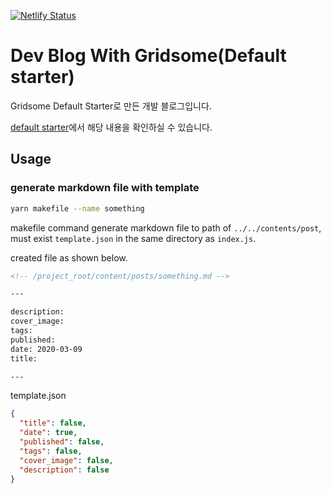[![Netlify Status](https://api.netlify.com/api/v1/badges/a4f2399e-5c83-443e-b3dc-c983fb40f2bd/deploy-status)](https://app.netlify.com/sites/ecstatic-banach-7c7f78/deploys)

# Dev Blog With Gridsome(Default starter)

Gridsome Default Starter로 만든 개발 블로그입니다.

[default starter](https://github.com/gridsome/gridsome-starter-default)에서 해당 내용을 확인하실 수 있습니다.

## Usage

### generate markdown file with template

```sh
yarn makefile --name something
```

makefile command generate markdown file to path of `../../contents/post`, must exist `template.json` in the same directory as `index.js`.

created file as shown below.

```md
<!-- /project_root/content/posts/something.md -->

---

description:
cover_image:
tags:
published:
date: 2020-03-09
title:

---
```

template.json

```json
{
  "title": false,
  "date": true,
  "published": false,
  "tags": false,
  "cover_image": false,
  "description": false
}
```
